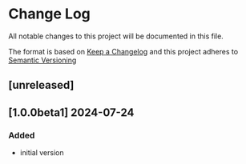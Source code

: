 # Change Log

All notable changes to this project will be documented in this file.

The format is based on [Keep a Changelog](http://keepachangelog.com/) and this project adheres to [Semantic Versioning](https://semver.org/)

## [unreleased] 



## [1.0.0beta1] 2024-07-24

### Added

- initial version

